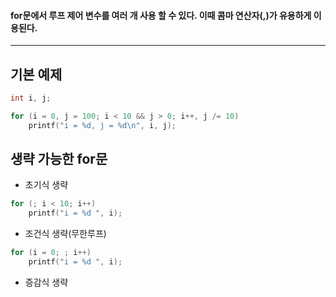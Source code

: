 #### for문에서 루프 제어 변수를 여러 개 사용 할 수 있다. 이때 콤마 연산자(,)가 유용하게 이용된다. ####
____

## 기본 예제 ##
```c
int i, j;

for (i = 0, j = 100; i < 10 && j > 0; i++, j /= 10)
	printf("i = %d, j = %d\n", i, j);
```

## 생략 가능한 for문 ##

- 초기식 생략
```c
for (; i < 10; i++)
	printf("i = %d ", i);
```

- 조건식 생략(무한루프)
```c
for (i = 0; ; i++)
	printf("i = %d ", i);
```

- 증감식 생략
```c

```